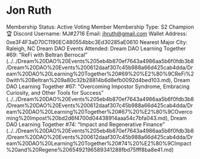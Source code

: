 # Jon Ruth

Membership Status: Active Voting Member
Membership Type: S2 Champion 🏆
Discord Username: MJ#2716
Email: jhruth@gmail.com
Wallet Address: 0xe3F4F3aD70C1190EC480554bbc3Ed30285aE0610
Nearest Major City: Raleigh, NC
Dream DAO Events Attended: Dream DAO Learning Together #69: “ReFi with Beltran Berrocal” (../../Dream%20DAO%20Events%205eb4b870ef7643a4986aa5b6f0fdb3b8/Dream%20DAO%20Events%200612daaf307c45b988a66d425cab4dda/Dream%20DAO%20Learning%20Together%20#69%20%E2%80%9CReFi%20with%20Beltran%209a80c32b28814b6d8efb0092d4bed103.md), Dream DAO Learning Together #67: “Overcoming Impostor Syndrome, Embracing Curiosity, and Other Tools for Success” (../../Dream%20DAO%20Events%205eb4b870ef7643a4986aa5b6f0fdb3b8/Dream%20DAO%20Events%200612daaf307c45b988a66d425cab4dda/Dream%20DAO%20Learning%20Together%20#67%20%E2%80%9COvercoming%20Impost%20bd2d6f4700d04438914aaa54c7bfa043.md), Dream DAO Learning Together #74: “Impact and Regenerative Finance” (../../Dream%20DAO%20Events%205eb4b870ef7643a4986aa5b6f0fdb3b8/Dream%20DAO%20Events%200612daaf307c45b988a66d425cab4dda/Dream%20DAO%20Learning%20Together%20#74%20%E2%80%9CImpact%20and%20Regene%2065492196589341288fbd75fff8ba8e41.md)